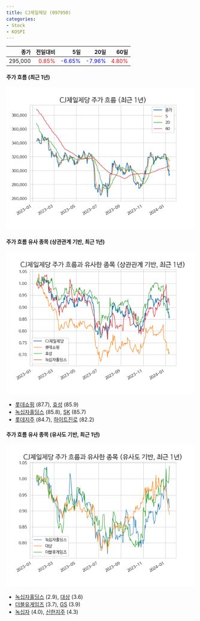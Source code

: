 ```yaml
---
title: CJ제일제당 (097950)
categories:
- Stock
- KOSPI
---
```


|종가|전일대비|5일|20일|60일|
|---:|-------:|--:|---:|---:|
|295,000|<span style="color: red">0.85%</span>|<span style="color: blue">-6.65%</span>|<span style="color: blue">-7.96%</span>|<span style="color: red">4.80%</span>|

<!-- more -->

#### 주가 흐름 (최근 1년)
![097950](/assets/images/stock/097950.png)


#### 주가 흐름 유사 종목 (상관관계 기반, 최근 1년)
![097950](/assets/images/stock/097950_corr.png)
- [롯데쇼핑](/023530/) (87.7), [효성](/004800/) (85.9)
- [녹십자홀딩스](/005250/) (85.8), [SK](/034730/) (85.7)
- [롯데지주](/004990/) (84.7), [하이트진로](/000080/) (82.2)


#### 주가 흐름 유사 종목 (유사도 기반, 최근 1년)
![097950](/assets/images/stock/097950_sim.png)
- [녹십자홀딩스](/005250/) (2.9), [대상](/001680/) (3.6)
- [더블유게임즈](/192080/) (3.7), [GS](/078930/) (3.9)
- [녹십자](/006280/) (4.0), [신한지주](/055550/) (4.3)